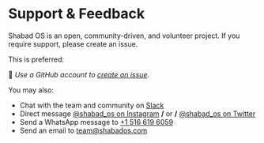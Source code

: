 # Support & Feedback

Shabad OS is an open, community-driven, and volunteer project. If you require support, please create an issue.

This is preferred:

:speech_balloon: *Use a GitHub account to [create an issue](https://help.github.com/en/github/managing-your-work-on-github/creating-an-issue).*

You may also:

* Chat with the team and community on [Slack](https://chat.shabados.com)
* Direct message [@shabad_os on Instagram](https://www.instagram.com/shabad_os/) **/** or **/** [@shabad_os on Twitter](https://www.twitter.com/shabad_os/)
* Send a WhatsApp message to [+1 516 619 6059](https://wa.me/15166196059)
* Send an email to [team@shabados.com](team@shabados.com)
